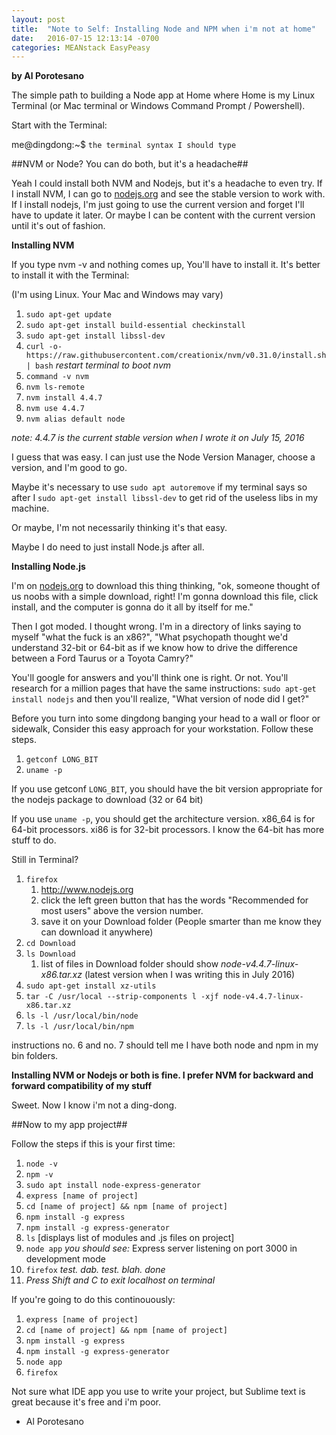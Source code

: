 ```yaml
---
layout: post
title:  "Note to Self: Installing Node and NPM when i'm not at home"
date:   2016-07-15 12:13:14 -0700
categories: MEANstack EasyPeasy
---
```

**by Al Porotesano**

The simple path to building a Node app at Home where Home is my Linux Terminal (or Mac terminal or Windows Command Prompt / Powershell).

Start with the Terminal:

me@dingdong:~$ `the terminal syntax I should type`

##NVM or Node? You can do both, but it's a headache##

Yeah I could install both NVM and Nodejs, but it's a headache to even try. If I install NVM, I can go to [nodejs.org](https://www.nodejs.org) and see the stable version to work with. If I install nodejs, I'm just going to use the current version and forget I'll have to update it later. Or maybe I can be content with the current version until it's out of fashion.

**Installing NVM**

If you type nvm -v and nothing comes up, You'll have to install it. It's better to install it with the Terminal:

(I'm using Linux. Your Mac and Windows may vary)

1. `sudo apt-get update`
2. `sudo apt-get install build-essential checkinstall`
3. `sudo apt-get install libssl-dev`
4. `curl -o- https://raw.githubusercontent.com/creationix/nvm/v0.31.0/install.sh | bash`
	*restart terminal to boot nvm*
5. `command -v nvm`
6. `nvm ls-remote`
6. `nvm install 4.4.7`
7. `nvm use 4.4.7`
8. `nvm alias default node`

*note: 4.4.7 is the current stable version when I wrote it on July 15, 2016*

I guess that was easy. I can just use the Node Version Manager, choose a version, and I'm good to go.

Maybe it's necessary to use `sudo apt autoremove` if my terminal says so after I `sudo apt-get install libssl-dev` to get rid of the useless libs in my machine.

Or maybe, I'm not necessarily thinking it's that easy. 

Maybe I do need to just install Node.js after all.

**Installing Node.js**

I'm on [nodejs.org](https://www.nodejs.org) to download this thing thinking, "ok, someone thought of us noobs with a simple download, right! I'm gonna download this file, click install, and the computer is gonna do it all by itself for me."

Then I got moded. I thought wrong. I'm in a directory of links saying to myself "what the fuck is an x86?", "What psychopath thought we'd understand 32-bit or 64-bit as if we know how to drive the difference between a Ford Taurus or a Toyota Camry?"

You'll google for answers and you'll think one is right. Or not. You'll research for a million pages that have the same instructions:
	`sudo apt-get install nodejs`
and then you'll realize, "What version of node did I get?"

Before you turn into some dingdong banging your head to a wall or floor or sidewalk, Consider this easy approach for your workstation. Follow these steps.

1. `getconf LONG_BIT`
2. `uname -p`

If you use getconf `LONG_BIT`, you should have the bit version appropriate for the nodejs package to download (32 or 64 bit)

If you use `uname -p`, you should get the architecture version. x86_64 is for 64-bit processors. xi86 is for 32-bit processors. I know the 64-bit has more stuff to do.

Still in Terminal?

1. `firefox`
	1. http://www.nodejs.org
	2. click the left green button that has the words "Recommended for most users" above the version number.
	3. save it on your Download folder (People smarter than me know they can download it anywhere)
2. `cd Download`
3. `ls Download`
	1. list of files in Download folder should show *node-v4.4.7-linux-x86.tar.xz* (latest version when I was writing this in July 2016)
4. `sudo apt-get install xz-utils`
5. `tar -C /usr/local --strip-components l -xjf node-v4.4.7-linux-x86.tar.xz`
6. `ls -l /usr/local/bin/node`
7. `ls -l /usr/local/bin/npm`

instructions no. 6 and no. 7 should tell me I have both node and npm in my bin folders.

**Installing NVM or Nodejs or both is fine. I prefer NVM for backward and forward compatibility of my stuff**

Sweet. Now I know i'm not a ding-dong.

##Now to my app project##

Follow the steps if this is your first time:

1. `node -v`
2. `npm -v`
3. `sudo apt install node-express-generator`
3. `express [name of project]`
4. `cd [name of project] && npm [name of project]`
5. `npm install -g express`
6. `npm install -g express-generator`
7. `ls`
	[displays list of modules and .js files on project]
8. `node app`
	*you should see:* 
	Express server listening on port 3000 in development mode
9. `firefox`
	*test. dab. test. blah. done*
10. *Press Shift and C to exit localhost on terminal*

If you're going to do this continouously:

1. `express [name of project]`
2. `cd [name of project] && npm [name of project]`
3. `npm install -g express`
4. `npm install -g express-generator`
5. `node app`
6. `firefox`

Not sure what IDE app you use to write your project, but Sublime text is great because it's free and i'm poor.

- Al Porotesano

